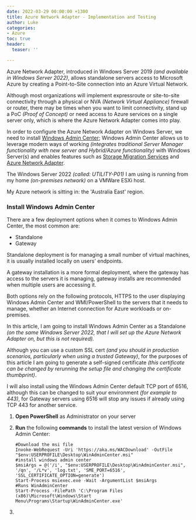 ```yaml
---
date: 2022-03-29 00:00:00 +1300
title: Azure Network Adapter - Implementation and Testing
author: Luke
categories:
- Azure
toc: true
header:
  teaser: ''

---
```

Azure Network Adapter, introduced in Windows Server 2019 _(and available in Windows Server 2022)_, allows standalone servers access to Microsoft Azure by creating a Point-to-Site connection into an Azure Virtual Network.

Although most organizations will implement expressroute or site-to-site connectivity through a physical or NVA _(Network Virtual Appliance)_ firewall or router, there may be times when you want to limit connectivity, stand up a PoC _(Proof of Concept)_ or need access to Azure services on a single server only, which is where the Azure Network Adapter comes into play.

In order to configure the Azure Network Adapter on Windows Server, we need to install [Windows Admin Center](https://docs.microsoft.com/en-us/windows-server/manage/windows-admin-center/overview "Windows Admin Center"); Windows Admin Center allows us to leverage modern ways of working _(integrates traditional Server Manager functionality with new server and Hybrid/Azure functionality)_ with Windows Server(s) and enables features such as [Storage Migration Services](https://docs.microsoft.com/en-us/windows-server/storage/storage-migration-service/overview "Storage Migration Service overview") and [Azure Network Adapter](https://docs.microsoft.com/en-us/windows-server/manage/windows-admin-center/azure/use-azure-network-adapterhttps://docs.microsoft.com/en-us/windows-server/manage/windows-admin-center/azure/use-azure-network-adapter "Use Azure Network Adapter to connect a server to an Azure Virtual Network").

The Windows Server 2022 _(called: UTILITY-P01)_ I am using is running from my home _(on-premises network)_ on a VMWare ESXi host.

My Azure network is sitting in: the 'Australia East' region.

### Install Windows Admin Center

There are a few deployment options when it comes to Windows Admin Center, the most common are:

* Standalone
* Gateway

Standalone deployment is for managing a small number of virtual machines, it is usually installed locally on users' endpoints.

A gateway installation is a more formal deployment, where the gateway has access to the servers it is managing, gateway installs are recommended when multiple users are accessing it.

Both options rely on the following protocols, HTTPS to the user displaying Windows Admin Center and WMI/PowerShell to the servers that it needs to manage, whether an Internet connection for Azure workloads or on-premises.

In this article, I am going to install Windows Admin Center as a Standalone _(on the same Windows Server 2022, that I will set up the Azure Network Adapter on, but this is not required)._

Although you can use a custom SSL cert _(and you should in production scenarios, particularly when using a trusted Gateway)_, for the purposes of this article I am going to generate a self-signed certificate _(this certificate can be changed by rerunning the setup file and changing the certificate thumbprint)_.

I will also install using the Windows Admin Center default TCP port of 6516, although this can be changed to suit your environment _(for example to 443)_, for Gateway servers using 6516 will stop any issues if already using TCP 443 for another service.

1. **Open PowerShell** as Administrator on your server
2. **Run** the following **commands** to install the latest version of Windows Admin Center:

       #Download the msi file
       Invoke-WebRequest -Uri 'https://aka.ms/WACDownload' -OutFile "$env:USERPROFILE\Desktop\WinAdminCenter.msi"
       #install windows admin center
       $msiArgs = @('/i', "$env:USERPROFILE\Desktop\WinAdminCenter.msi", '/qn', '/L*v', 'log.txt', 'SME_PORT=6516', 'SSL_CERTIFICATE_OPTION=generate')
       Start-Process msiexec.exe -Wait -ArgumentList $msiArgs
       #Runs WinAdminCenter
       Start-Process -FilePath 'C:\Program Files (x86)\Microsoft\Windows\Start Menu\Programs\Startup\WinAdminCenter.exe'
3. 